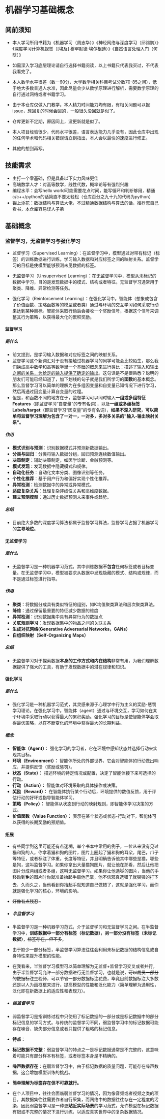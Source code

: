 # 机器学习基础概念

## 阅前须知

- 本人学习所用书籍为《机器学习（周志华）》《神经网络与深度学习（邱锡鹏）》《深度学习计算机视觉（[埃及] 穆罕默德·埃尔根迪）》《自然语言处理入门（何晗）》

- 如需深入学习底层理论请自行选择书籍阅读，以上书籍只代表我买过，不代表我看完了。
- 本人数学水平很差（数一60分，大学数学相关科目考试分数70-85之间），低于绝大多数普通人水准，因此尽量会少从数学原理进行解析，需要数学原理的自行通过网络或者书籍学习。
- 由于本仓库仅做入门教学，本人精力时间能力均有限，有相关问题可以报issue，想回复的时候会回的，一般很久没回就是似了。
- 仓库更新不定期，原因同上，没更新就是似了。
- 本人项目经验很少，代码水平很差，语言表达能力几乎没有，因此仓库中出现的任何学术和代码相关错误请立刻指出，本人会以最快的速度进行修正。
- 其他的想到再写。



## 技能需求

- 主打一个零基础，但是具备以下实力风味更佳
- 高端数学人才：对高等数学，线性代数，概率论等有强烈兴趣
- 编程水平：会写hello world可能需要花点时间，能写循环和判断够用，精通c/c++/python的话简直不要太轻松（仓库百分之九十九的代码为python）
- 锦上添花：数据结构与算法大佬，不过精通数据结构与算法的话，推荐您自己看书，本仓库容易误人子弟



## 基础概念

### 监督学习，无监督学习与强化学习

- 监督学习（Supervised Learning）：在监督学习中，模型通过对带有标记（标签）的训练数据进行训练，学习输入数据和对应标签之间的映射关系。监督学习的目标是使模型能够预测未见数据的标签。

- 无监督学习（Unsupervised Learning）：在无监督学习中，模型从未标记的数据中学习，目的是发现数据中的模式、结构或者特征。无监督学习通常用于聚类、降维、异常检测等任务。

- 强化学习（Reinforcement Learning）：在强化学习中，智能体（想象成包含了价值函数、策略函数等的模型或者类）通过与环境的交互学习如何采取行动来达到某种目标。智能体采取行动后会接收一个奖励信号，根据这个信号来调整其行为策略，以获得最大化的累积奖励。

#### 监督学习

##### 是什么

- 前文提到，是学习输入数据和对应标签之间的映射关系。
- 监督学习这个新词汇对于没有接触过机器学习的同学可能会比较陌生，那么我们换成高中数学和高等数学里一个基础的概念来进行类比：<u>描述了输入和输出之间的关系，为给定的输入提供了确定的输出</u>。这句话是不是很熟悉？聪明的朋友们可能已经知道了，加下划线的句子就是我们所学习的**函数**的基本概念。那么监督学习可以简单的理解为在多组因变量和自变量已知情况下进行学习，然后再通过因变量计算自变量的过程。
- 但是，和函数不同的地方在于，监督学习可以同时输入**一组或多组特征Features**（即监督学习“自变量”的专有名词），以及**一组或多组标签Labels/target**（即监督学习“因变量”的专有名词），**如果不深入研究，可以简单将监督学习理解为包含了一对一，一对多，多对多关系的"输入-输出映射关系"。**

##### 作用

- **模式识别与预测**：识别数据模式并预测新数据输出。
- **分类与回归**：分类将输入数据分组，回归预测连续数值输出。
- **决策制定**：辅助决策制定，如医学诊断、金融预测等。
- **模式发现**：发现数据中隐藏模式和规律。
- **自动化任务**：自动化文本分类、图像识别等任务。
- **个性化推荐**：基于用户行为和偏好实现个性化推荐。
- **异常检测**：检测数据中的异常或异常模式。
- **适应复杂关系**：处理复杂非线性关系和高维度数据。
- **建立预测模型**：通过历史数据预测未来事件或趋势。

##### 总结

- 目前绝大多数的深度学习算法都属于监督学习算法，监督学习占据了机器学习的**主导地位**。

#### 无监督学习

##### 是什么

- 无监督学习是一种机器学习范式，其中训练数据**不包含**任何标签或者目标变量。在无监督学习中，模型被要求从数据中发现隐藏的模式、结构或规律，而不是通过标签进行指导。

##### 作用

- **聚类**：将数据分成具有类似特征的组别，如K均值聚类算法和层次聚类算法。
- **降维**：通过保留最重要的特征减少数据的维度
- **异常检测**：识别数据集中具有异常行为的数据点
- **关联规则学习**：发现数据集中的物品之间的关联关系
- **生成对抗网络(Generative Adversarial Networks，GANs）**
- **自组织映射（Self-Organizing Maps）**

##### 总结

- 无监督学习对于探索数据**本身的工作方式和内在结构**非常有用，为我们理解数据提供了强大的工具，有助于发现数据中的潜在规律和知识。

#### 强化学习

##### 是什么

- 强化学习是一种机器学习范式，其灵感来源于心理学中行为主义的奖励-惩罚学习理论。在强化学习中，智能体（agent）通过与环境交互，学习如何在某个环境中采取行动以获得最大的累积奖励。强化学习的目标是使智能体学会取得最优策略，以在不断变化的环境中获得最大的长期利益。

##### 概念

- **智能体（Agent）：** 强化学习的学习者，它在环境中感知状态并选择行动来实现其目标。
- **环境（Environment）：** 智能体所处的外部世界，它会对智能体的行动做出响应，并提供反馈（奖励或惩罚）。
- **状态（State）：** 描述环境的特定情况或配置，决定了智能体接下来可选择的行动。
- **行动（Action）：** 智能体对环境采取的具体操作或决策。
- **奖励（Reward）：** 在智能体执行某个行动后，环境提供的数值反馈，用于评估行动的好坏或指导智能体学习。
- **策略（Policy）：** 智能体从状态到行动的映射规则，即智能体学习决策的方式。
- **价值函数（Value Function）：** 表示在某个状态或状态-行动对下，智能体可以获得的长期奖励的预期值。

#### 拓展

- 有些同学到这里可能还有点迷糊，举个书本中常用的例子，一位从来没有见过猫和狗的人，你拿着猫和狗的图片，图片上圈起了猫和狗的耳朵，尾巴，爪子等特征，或者标注了体重，长度等特征，并且明确告诉他其中哪些是猫，哪些是狗，这叫监督学习。如果你拿出大量猫狗图片，就让他在那看，然后让他把图片分成两组或者多组，这叫无监督学习。如果你让他选🐱的图片，当他的手移动到🐕的图片时你就准备抬起手扇他巴掌，他不信邪真选错了就狠狠的打下去，久而久之，当他看到你抬起手就知道自己做错了，这就是强化学习，而你就是强化学习的核心，环境的影响。
- ~~好像有点残忍~~~

- ##### 半监督学习

- 半监督学习是一种机器学习范式，介于监督学习和无监督学习之间。在半监督学习中，**训练数据中一部分有标签（标记数据），另一部分没有标签（未标记数据）**，~~标签存在，但不多~~。

- 由于缺少一部分标签，半监督学习算法往往会利用未标记数据的结构信息或自身特性来提升模型的性能。

- 在我看来，半监督学习模型可以简单理解为无监督+监督学习交叉或者并行，由于半监督学习允许一部分数据进行无监督学习，也就是说，~~可以裁员一部分的数据标注工程师~~，可以节省一部分数据标注花费，毕竟目前数据标注大多数还是以人为画框框来进行，提高模型的性能和泛化能力（简单理解为通用性，泛化即在新数据上的适应性和表现力）。

- ##### 弱监督学习

- 弱监督学习是指训练过程中只使用了标记数据的一部分或是标记数据中的部分标记信息的学习方式。与传统的监督学习不同，弱监督学习中的标记数据可能存在噪音、缺失部分信息或者只提供了粗略的标记信息。

- **特点**：

- **标记数据不完整**：弱监督学习的特点之一是标记数据通常是不完整的，这意味着可能只有部分样本有标签，或者标签本身是不精确的。

- **噪声数据存在**：在弱监督学习中，由于标记数据的质量问题，可能存在噪声数据，这会增加模型训练的挑战。

- **简单理解为标签存在但不可靠就行。**

- 在个人项目中，往往会面临弱监督学习的情况，因为像音频或者视频之类的项目，其数据集往往需要作者自行采集，而网络中的数据往往存在一定程度的污染，因此弱监督学习是一种更**贴近实际场景**的学习范式，允许模型在标记数据有限或不完整的情况下进行训练，以适应真实世界中的复杂数据情况。